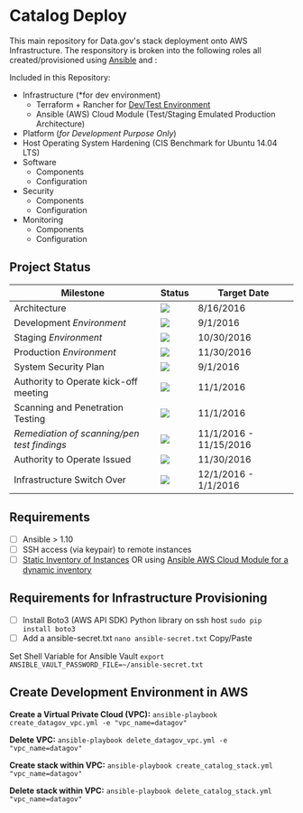 # Catalog Deploy

This main repository for Data.gov's stack deployment onto AWS Infrastructure. The responsitory is broken into the following roles all created/provisioned using [Ansible](http://docs.ansible.com/ansible/intro_installation.html) and :

Included in this Repository:
  - Infrastructure (*for dev environment)
    - Terraform + Rancher for [Dev/Test Environment](https://github.com/gsa/catalog-app)
    - Ansible (AWS) Cloud Module (Test/Staging Emulated Production Architecture)
  - Platform (*for Development Purpose Only*)
  - Host Operating System Hardening (CIS Benchmark for Ubuntu 14.04 LTS)
  - Software
    - Components
    - Configuration
  - Security
    - Components
    - Configuration
  - Monitoring
    - Components
    - Configuration


## Project Status

| Milestone | Status | Target Date |
| --- | --- | --- |
| Architecture | <img src="https://img.shields.io/badge/status-Completed-brightgreen.svg" /> | 8/16/2016 |
| Development *Environment* | <img src="https://img.shields.io/badge/status-Completed-brightgreen.svg" /> | 9/1/2016 |
| Staging *Environment*     | <img src="https://img.shields.io/badge/status-In%20Progress-yellow.svg" /> | 10/30/2016 |
| Production *Environment*  | <img src="https://img.shields.io/badge/status-On%20Track-blue.svg" /> | 11/30/2016 |
| System Security Plan | <img src="https://img.shields.io/badge/status-In%20Progress-yellow.svg" /> | 9/1/2016 |
| Authority to Operate kick-off meeting | <img src="https://img.shields.io/badge/status-On%20Track-blue.svg" /> | 11/1/2016 |
| Scanning and Penetration Testing | <img src="https://img.shields.io/badge/status-On%20Track-blue.svg" /> | 11/1/2016 |
| *Remediation of scanning/pen test findings* | <img src="https://img.shields.io/badge/status-On%20Track-blue.svg" /> | 11/1/2016 - 11/15/2016 |
| Authority to Operate Issued | <img src="https://img.shields.io/badge/status-On%20Track-blue.svg" /> | 11/30/2016 |
| Infrastructure Switch Over | <img src="https://img.shields.io/badge/status-On%20Track-blue.svg" /> | 12/1/2016 - 1/1/2016 |


## Requirements
- [ ] Ansible > 1.10
- [ ] SSH access (via keypair) to remote instances
- [ ] [Static Inventory of Instances](http://docs.ansible.com/ansible/intro_inventory.html) OR using [Ansible AWS Cloud Module for a dynamic inventory](http://docs.ansible.com/ansible/intro_dynamic_inventory.html)

## Requirements for Infrastructure Provisioning
- [ ] Install Boto3 (AWS API SDK) Python library on ssh host
`sudo pip install boto3`
- [ ] Add a ansible-secret.txt
`nano ansible-secret.txt`
Copy/Paste

Set Shell Variable for Ansible Vault
`export ANSIBLE_VAULT_PASSWORD_FILE=~/ansible-secret.txt`

## Create Development Environment in AWS

**Create a Virtual Private Cloud (VPC):**
`ansible-playbook create_datagov_vpc.yml -e "vpc_name=datagov"`

**Delete VPC:**
`ansible-playbook delete_datagov_vpc.yml -e "vpc_name=datagov"`

**Create stack within VPC:**
`ansible-playbook create_catalog_stack.yml "vpc_name=datagov"`

**Delete stack within VPC:**
`ansible-playbook delete_catalog_stack.yml "vpc_name=datagov"`
